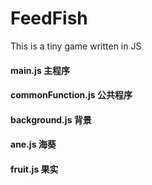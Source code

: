 # FeedFish
This is a tiny game written in JS
<h4>main.js                 主程序</h4>
<h4>commonFunction.js       公共程序</h4>
<h4>background.js           背景</h4>
<h4>ane.js                  海葵</h4>
<h4>fruit.js                果实</h4>

